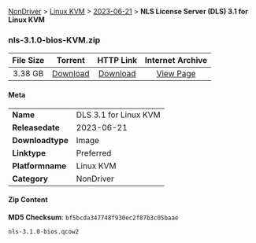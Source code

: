 
[NonDriver](/README.md)  >  [Linux KVM](/index/NonDriver/Linux_KVM.md)  >  [2023-06-21](/index/NonDriver/Linux_KVM/2023-06-21.md)  >  **NLS License Server (DLS) 3.1 for Linux KVM**


### nls-3.1.0-bios-KVM.zip

| **File Size** | **Torrent**  | **HTTP Link** | **Internet Archive** |
|:-------------:|:------------:|:-------------:|:--------------------:|
| 3.38 GB |  [Download](https://archive.org/download/nvgpu_nls-3.1.0-bios-KVM.zip/nvgpu_nls-3.1.0-bios-KVM.zip_archive.torrent)       | [Download](https://archive.org/compress/nvgpu_nls-3.1.0-bios-KVM.zip) | [View Page](https://archive.org/details/nvgpu_nls-3.1.0-bios-KVM.zip)       |

#### Meta

<table>
<tr><td><strong>Name</strong></td><td>DLS 3.1 for Linux KVM</td></tr>
<tr><td><strong>Releasedate</strong></td><td>2023-06-21</td></tr>
<tr><td><strong>Downloadtype</strong></td><td>Image</td></tr>
<tr><td><strong>Linktype</strong></td><td>Preferred</td></tr>
<tr><td><strong>Platformname</strong></td><td>Linux KVM</td></tr>
<tr><td><strong>Category</strong></td><td>NonDriver</td></tr>
</table>

#### Zip Content

**MD5 Checksum**: `bf5bcda347748f930ec2f87b3c05baae`

```text
nls-3.1.0-bios.qcow2
```